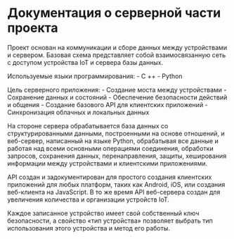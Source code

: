 # Документация о серверной части проекта

Проект основан на коммуникации и сборе данных между устройствами и сервером.
Базовая схема представляет собой взаимосвязанную сеть с доступом устройства IoT и сервера базы данных.

Используемые языки программирования:
	- C ++
	- Python

Цель серверного приложения:
	- Создание моста между устройствами
	- Сохранение данных и состояний
	- Обеспечение безопасности действий и общения
	- Создание базового API для клиентских приложений
	- Синхронизация облачных и локальных данных

На стороне сервера обрабатывается база данных со структурированными данными, построенными на основе отношений, и веб-сервер, написанный на языке Python, обрабатывая все данные и работая над всеми основными операциями соединения, обработки запросов, сохранения данных, перенаправления, защиты, хеширования информации между устройствами и клиентскими приложениями.

API создан и задокументирован для простого создания клиентских приложений для любых платформ, таких как Android, iOS, или создания веб-клиента на JavaScript. В то же время API веб-сервера создан для увеличения количества и организации устройств IoT.

Каждое записанное устройство имеет свой собственный ключ безопасности, а свойство «тип устройства» позволяет выбрать тип использования этого устройства и метод его работы.
